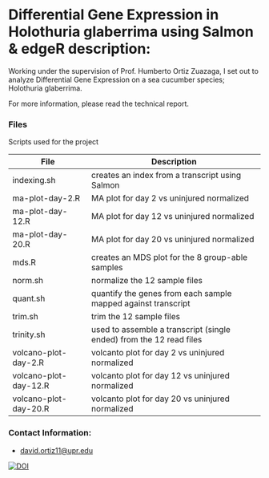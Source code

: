 # Differential Gene Expression in Holothuria glaberrima using Salmon & edgeR description:

Working under the supervision of Prof. Humberto Ortiz Zuazaga, I set out to analyze Differential Gene Expression on a sea cucumber species; Holothuria glaberrima. 

For more information, please read the technical report.
 
### Files

Scripts used for the project

| File                  | Description             
| --------------------- | ----------------------- 
| indexing.sh           | creates an index from a transcript using Salmon
| ma-plot-day-2.R       | MA plot for day 2 vs uninjured normalized
| ma-plot-day-12.R      | MA plot for day 12 vs uninjured normalized
| ma-plot-day-20.R      | MA plot for day 20 vs uninjured normalized
| mds.R                 | creates an MDS plot for the 8 group-able samples
| norm.sh               | normalize the 12 sample files
| quant.sh              | quantify the genes from each sample mapped against transcript
| trim.sh               | trim the 12 sample files
| trinity.sh            | used to assemble a transcript (single ended) from the 12 read files
| volcano-plot-day-2.R  | volcanto plot for day 2 vs uninjured normalized
| volcano-plot-day-12.R | volcanto plot for day 12 vs uninjured normalized
| volcano-plot-day-20.R | volcanto plot for day 20 vs uninjured normalized

### Contact Information:
+ david.ortiz11@upr.edu
  
[![DOI](https://zenodo.org/badge/DOI/10.5281/zenodo.836113.svg)](https://doi.org/10.5281/zenodo.836113)
